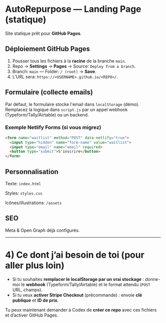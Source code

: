 # AutoRepurpose — Landing Page (statique)

Site statique prêt pour **GitHub Pages**.

## Déploiement GitHub Pages
1. Pousser tous les fichiers à la **racine** de la branche `main`.
2. Repo → **Settings** → **Pages** → Source: `Deploy from a branch`.
3. Branch: `main` — Folder: `/ (root)` → **Save**.
4. L’URL sera: `https://<USERNAME>.github.io/<REPO>/`.

## Formulaire (collecte emails)
Par défaut, le formulaire stocke l'email dans `localStorage` (démo).
Remplacez la logique dans `script.js` par un appel webhook (Typeform/Tally/Airtable) ou un backend.

### Exemple Netlify Forms (si vous migrez)
```html
<form name="waitlist" method="POST" data-netlify="true">
  <input type="hidden" name="form-name" value="waitlist">
  <input type="email" name="email" required>
  <button type="submit">S'inscrire</button>
</form>
```

## Personnalisation

Texte: `index.html`

Styles: `styles.css`

Icônes/illustrations: `/assets`

## SEO

Meta & Open Graph déjà configurés.

---

# 4) Ce dont j’ai besoin de toi (pour aller plus loin)
- Si tu souhaites **remplacer le localStorage par un vrai stockage** : donne-moi le **webhook** (Typeform/Tally/Airtable) et le format attendu (`POST` URL, champs).
- Si tu veux **activer Stripe Checkout** (précommande) : envoie **clé publique** et **ID de prix**.

Tu peux maintenant demander à Codex de **créer ce repo** avec ces fichiers et d’activer GitHub Pages.
